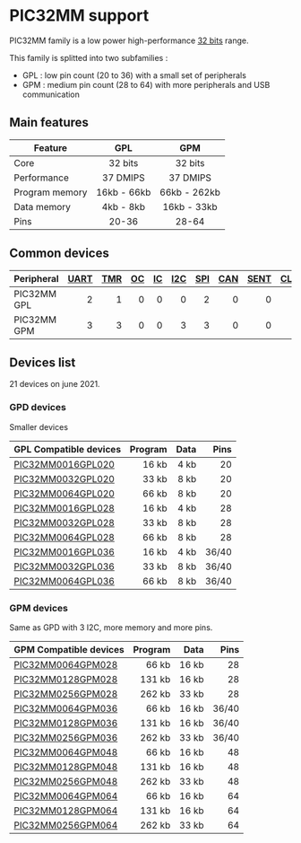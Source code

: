 # PIC32MM support

PIC32MM family is a low power high-performance [32 bits](../pic32/README.md) range.

This family is splitted into two subfamilies :

* GPL : low pin count (20 to 36) with a small set of peripherals
* GPM : medium pin count (28 to 64) with more peripherals and USB communication

## Main features

|Feature|GPL|GPM|
|-------|:-----:|:-----:|
|Core|32 bits|32 bits|
|Performance|37 DMIPS|37 DMIPS|
|Program memory|16kb - 66kb|66kb - 262kb|
|Data memory|4kb - 8kb|16kb - 33kb|
|Pins|20-36|28-64|

## Common devices

|Peripheral      |[UART][1]|[TMR][2] |[OC][3]  |[IC][4]  |[I2C][5] |[SPI][6] |[CAN][7] |[SENT][8]|[CLC][9] |[QEI][10] |[PWM][11] |[MCCP][12]|[SCCP][12]|
|:---------------|--------:|--------:|--------:|--------:|--------:|--------:|--------:|--------:|--------:|---------:|---------:|---------:|---------:|
|PIC32MM GPL     |        2|        1|        0|        0|        0|        2|        0|        0|        2|         0|         0|         1|         2|
|PIC32MM GPM     |        3|        3|        0|        0|        3|        3|        0|        0|        4|         0|         0|         3|         6|

[1]: ../../driver/uart
[2]: ../../driver/timer
[3]: ../../driver/oc
[4]: ../../driver/ic
[5]: ../../driver/i2c
[6]: ../../driver/spi
[7]: ../../driver/can
[8]: ../../driver/sent
[9]: ../../driver/clc
[10]: ../../driver/qei
[11]: ../../driver/pwm
[12]: ../../driver/ccp

## Devices list

21 devices on june 2021.

### GPD devices

Smaller devices

|GPL Compatible devices|Program|Data|Pins|
|---------|--:|--:|--:|
|[PIC32MM0016GPL020](http://microchip.com/wwwproducts/en/PIC32MM0016GPL020)|16 kb| 4 kb|20|
|[PIC32MM0032GPL020](http://microchip.com/wwwproducts/en/PIC32MM0032GPL020)|33 kb| 8 kb|20|
|[PIC32MM0064GPL020](http://microchip.com/wwwproducts/en/PIC32MM0064GPL020)|66 kb| 8 kb|20|
|[PIC32MM0016GPL028](http://microchip.com/wwwproducts/en/PIC32MM0016GPL028)|16 kb| 4 kb|28|
|[PIC32MM0032GPL028](http://microchip.com/wwwproducts/en/PIC32MM0032GPL028)|33 kb| 8 kb|28|
|[PIC32MM0064GPL028](http://microchip.com/wwwproducts/en/PIC32MM0064GPL028)|66 kb| 8 kb|28|
|[PIC32MM0016GPL036](http://microchip.com/wwwproducts/en/PIC32MM0016GPL036)|16 kb| 4 kb|36/40|
|[PIC32MM0032GPL036](http://microchip.com/wwwproducts/en/PIC32MM0032GPL036)|33 kb| 8 kb|36/40|
|[PIC32MM0064GPL036](http://microchip.com/wwwproducts/en/PIC32MM0064GPL036)|66 kb| 8 kb|36/40|

### GPM devices

Same as GPD with 3 I2C, more memory and more pins.

|GPM Compatible devices|Program|Data|Pins|
|---------|--:|--:|--:|
|[PIC32MM0064GPM028](http://microchip.com/wwwproducts/en/PIC32MM0064GPM028)| 66 kb| 16 kb|28|
|[PIC32MM0128GPM028](http://microchip.com/wwwproducts/en/PIC32MM0128GPM028)|131 kb| 16 kb|28|
|[PIC32MM0256GPM028](http://microchip.com/wwwproducts/en/PIC32MM0256GPM028)|262 kb| 33 kb|28|
|[PIC32MM0064GPM036](http://microchip.com/wwwproducts/en/PIC32MM0064GPM036)| 66 kb| 16 kb|36/40|
|[PIC32MM0128GPM036](http://microchip.com/wwwproducts/en/PIC32MM0128GPM036)|131 kb| 16 kb|36/40|
|[PIC32MM0256GPM036](http://microchip.com/wwwproducts/en/PIC32MM0256GPM036)|262 kb| 33 kb|36/40|
|[PIC32MM0064GPM048](http://microchip.com/wwwproducts/en/PIC32MM0064GPM048)| 66 kb| 16 kb|48|
|[PIC32MM0128GPM048](http://microchip.com/wwwproducts/en/PIC32MM0128GPM048)|131 kb| 16 kb|48|
|[PIC32MM0256GPM048](http://microchip.com/wwwproducts/en/PIC32MM0256GPM048)|262 kb| 33 kb|48|
|[PIC32MM0064GPM064](http://microchip.com/wwwproducts/en/PIC32MM0064GPM064)| 66 kb| 16 kb|64|
|[PIC32MM0128GPM064](http://microchip.com/wwwproducts/en/PIC32MM0128GPM064)|131 kb| 16 kb|64|
|[PIC32MM0256GPM064](http://microchip.com/wwwproducts/en/PIC32MM0256GPM064)|262 kb| 33 kb|64|
